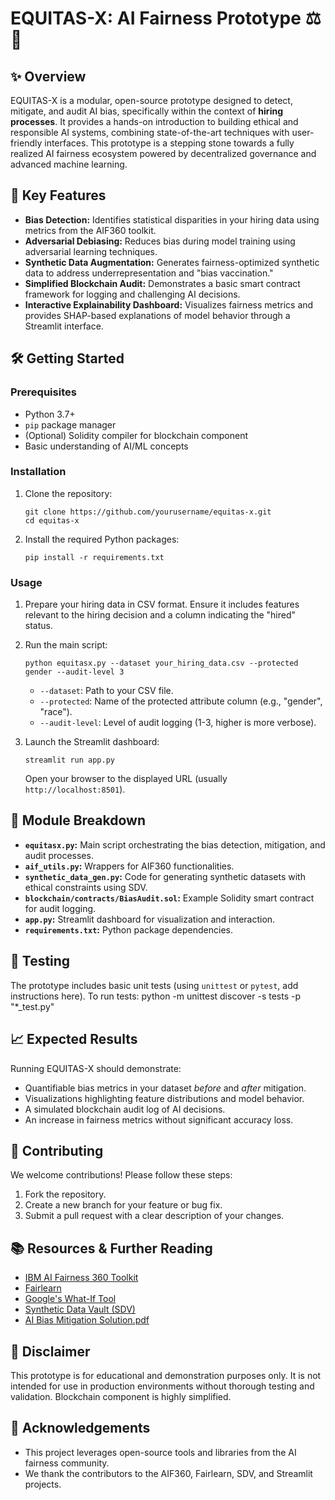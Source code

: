 
# EQUITAS-X: AI Fairness Prototype ⚖️🤖

## ✨ Overview

EQUITAS-X is a modular, open-source prototype designed to detect, mitigate, and audit AI bias, specifically within the context of **hiring processes**. It provides a hands-on introduction to building ethical and responsible AI systems, combining state-of-the-art techniques with user-friendly interfaces. This prototype is a stepping stone towards a fully realized AI fairness ecosystem powered by decentralized governance and advanced machine learning.

## 🚀 Key Features

*   **Bias Detection:** Identifies statistical disparities in your hiring data using metrics from the AIF360 toolkit.
*   **Adversarial Debiasing:** Reduces bias during model training using adversarial learning techniques.
*   **Synthetic Data Augmentation:** Generates fairness-optimized synthetic data to address underrepresentation and "bias vaccination."
*   **Simplified Blockchain Audit:** Demonstrates a basic smart contract framework for logging and challenging AI decisions.
*   **Interactive Explainability Dashboard:** Visualizes fairness metrics and provides SHAP-based explanations of model behavior through a Streamlit interface.

## 🛠️ Getting Started

### Prerequisites

*   Python 3.7+
*   `pip` package manager
*   (Optional) Solidity compiler for blockchain component
*   Basic understanding of AI/ML concepts

### Installation

1.  Clone the repository:

    ```
    git clone https://github.com/yourusername/equitas-x.git
    cd equitas-x
    ```

2.  Install the required Python packages:

    ```
    pip install -r requirements.txt
    ```

### Usage

1.  Prepare your hiring data in CSV format. Ensure it includes features relevant to the hiring decision and a column indicating the "hired" status.

2.  Run the main script:

    ```
    python equitasx.py --dataset your_hiring_data.csv --protected gender --audit-level 3
    ```

    *   `--dataset`: Path to your CSV file.
    *   `--protected`: Name of the protected attribute column (e.g., "gender", "race").
    *   `--audit-level`: Level of audit logging (1-3, higher is more verbose).

3.  Launch the Streamlit dashboard:

    ```
    streamlit run app.py
    ```

    Open your browser to the displayed URL (usually `http://localhost:8501`).

## 🧩 Module Breakdown

*   **`equitasx.py`:** Main script orchestrating the bias detection, mitigation, and audit processes.
*   **`aif_utils.py`:** Wrappers for AIF360 functionalities.
*   **`synthetic_data_gen.py`:** Code for generating synthetic datasets with ethical constraints using SDV.
*   **`blockchain/contracts/BiasAudit.sol`:** Example Solidity smart contract for audit logging.
*   **`app.py`:** Streamlit dashboard for visualization and interaction.
*   **`requirements.txt`:** Python package dependencies.

## 🧪 Testing

The prototype includes basic unit tests (using `unittest` or `pytest`, add instructions here). To run tests:
python -m unittest discover -s tests -p "*_test.py"

## 📈 Expected Results

Running EQUITAS-X should demonstrate:

*   Quantifiable bias metrics in your dataset *before* and *after* mitigation.
*   Visualizations highlighting feature distributions and model behavior.
*   A simulated blockchain audit log of AI decisions.
*   An increase in fairness metrics without significant accuracy loss.

## 🤝 Contributing

We welcome contributions! Please follow these steps:

1.  Fork the repository.
2.  Create a new branch for your feature or bug fix.
3.  Submit a pull request with a clear description of your changes.


## 📚 Resources & Further Reading

*   [IBM AI Fairness 360 Toolkit](https://aif360.mybluemix.net/)
*   [Fairlearn](https://fairlearn.org/)
*   [Google's What-If Tool](https://pair-code.github.io/what-if-tool/)
*   [Synthetic Data Vault (SDV)](https://sdv.dev/)
*   [AI Bias Mitigation Solution.pdf](https://ppl-ai-file-upload.s3.amazonaws.com/web/direct-files/47698301/39441463-15af-4d7c-a0fa-2707ccaee8c0/AI-Bias-Mitigation-Solution.pdf)

## 📣 Disclaimer

This prototype is for educational and demonstration purposes only. It is not intended for use in production environments without thorough testing and validation. Blockchain component is highly simplified.

## 🙏 Acknowledgements

*   This project leverages open-source tools and libraries from the AI fairness community.
*   We thank the contributors to the AIF360, Fairlearn, SDV, and Streamlit projects.


